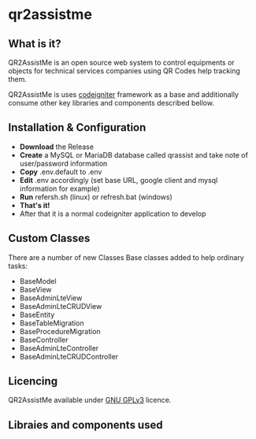 # qr2assistme

## What is it?

QR2AssistMe is an open source web system to control  equipments or objects for technical services companies using QR Codes help tracking them. 


QR2AssistMe is uses [codeigniter](http://codeigniter.com) framework as a base and additionally consume other key libraries and components described bellow.


## Installation & Configuration

* **Download** the Release
* **Create** a MySQL or MariaDB database called qrassist and take note of user/password information
* **Copy** .env.default to .env
* **Edit** .env accordingly (set base URL, google client and mysql information for example)
* **Run** refersh.sh (linux) or refresh.bat (windows)
* **That's it!**  
* After that it is a normal codeigniter application to develop

## Custom Classes
There are a number of new Classes Base classes added to help ordinary tasks:
* BaseModel
* BaseView
* BaseAdminLteView
* BaseAdminLteCRUDView
* BaseEntity
* BaseTableMigration
* BaseProcedureMigration
* BaseController
* BaseAdminLteController
* BaseAdminLteCRUDController


## Licencing

QR2AssistMe available under [GNU GPLv3](https://www.gnu.org/licenses/gpl-3.0.html) licence.

## Libraies and components used


